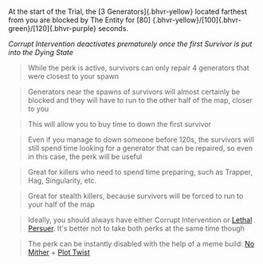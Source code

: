 At the start of the Trial, the [3 Generators]{.bhvr-yellow} located farthest from you are blocked by The Entity for [80]
{.bhvr-yellow}/[100]{.bhvr-green}/[120]{.bhvr-purple} seconds.

*Corrupt Intervention deactivates prematurely once the first Survivor is put into the Dying State*

> While the perk is active, survivors can only repair 4 generators that were closest to your spawn

> Generators near the spawns of survivors will almost certainly be blocked and they will have to run to the other half
> of the map, closer to you

> This will allow you to buy time to down the first survivor

> Even if you manage to down someone before 120s, the survivors will still spend time looking for a generator that can
> be repaired, so even in this case, the perk will be useful

> Great for killers who need to spend time preparing, such as Trapper, Hag, Singularity, etc.

> Great for stealth killers, because survivors will be forced to run to your half of the map

> Ideally, you should always have either Corrupt Intervention or [Lethal Persuer](/perk/lethal_persuer). It's better not
> to take both perks at the same time though

> The perk can be instantly disabled with the help of a meme
> build: [No Mither](/perk/no_mither) + [Plot Twist](/perk/plot_twist)